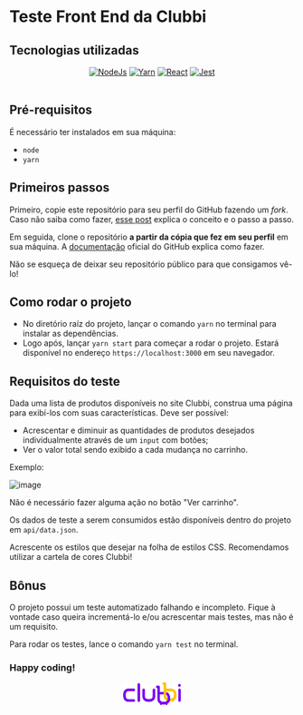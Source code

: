 # Teste Front End da Clubbi

## Tecnologias utilizadas

<div align="center">
<span>
  <a href="https://nodejs.org/en/"><img height="25em" alt="NodeJs" src="https://img.shields.io/badge/node.js-6DA55F?style=for-the-badge&logo=node.js&logoColor=white"/></a>
  <a href="https://yarnpkg.com/"><img height="25em" alt="Yarn" src="https://img.shields.io/badge/yarn-%232C8EBB.svg?style=for-the-badge&logo=yarn&logoColor=white"/></a>
  <a href="https://reactjs.org/"><img height="25em" alt="React" src="https://img.shields.io/badge/react-%2320232a.svg?style=for-the-badge&logo=react&logoColor=%2361DAFB"/></a>
  <a href="https://jestjs.io/docs/getting-started"><img height="25em" alt="Jest" src="https://img.shields.io/badge/-jest-%23C21325?style=for-the-badge&logo=jest&logoColor=white"/></a>
</span>
</div>
<br/>

## Pré-requisitos

É necessário ter instalados em sua máquina:

- `node`
- `yarn`

## Primeiros passos

Primeiro, copie este repositório para seu perfil do GitHub fazendo um _fork_. Caso não saiba como fazer, [esse post](https://medium.com/@abnerborgonha/como-fazer-um-fork-de-uma-projeto-no-github-9c78f2899bac) explica o conceito e o passo a passo.

Em seguida, clone o repositório **a partir da cópia que fez em seu perfil** em sua máquina. A [documentação](https://docs.github.com/pt/repositories/creating-and-managing-repositories/cloning-a-repository#cloning-a-repository) oficial do GitHub explica como fazer.

Não se esqueça de deixar seu repositório público para que consigamos vê-lo!

## Como rodar o projeto

- No diretório raíz do projeto, lançar o comando `yarn` no terminal para instalar as dependências.
- Logo após, lançar `yarn start` para começar a rodar o projeto. Estará disponível no endereço `https://localhost:3000` em seu navegador.

## Requisitos do teste

Dada uma lista de produtos disponíveis no site Clubbi, construa uma página para exibí-los com suas características. Deve ser possível:

- Acrescentar e diminuir as quantidades de produtos desejados individualmente através de um `input` com botões;
- Ver o valor total sendo exibido a cada mudança no carrinho.

Exemplo:

![image](src/exemplo.gif)

Não é necessário fazer alguma ação no botão "Ver carrinho".

Os dados de teste a serem consumidos estão disponíveis dentro do projeto em `api/data.json`.

Acrescente os estilos que desejar na folha de estilos CSS. Recomendamos utilizar a cartela de cores Clubbi!

## Bônus

O projeto possui um teste automatizado falhando e incompleto. Fique à vontade caso queira incrementá-lo e/ou acrescentar mais testes, mas não é um requisito.

Para rodar os testes, lance o comando `yarn test` no terminal.

### Happy coding!

<div align="center">
    <img src="src/logo.png" height="40"/>
</div>

